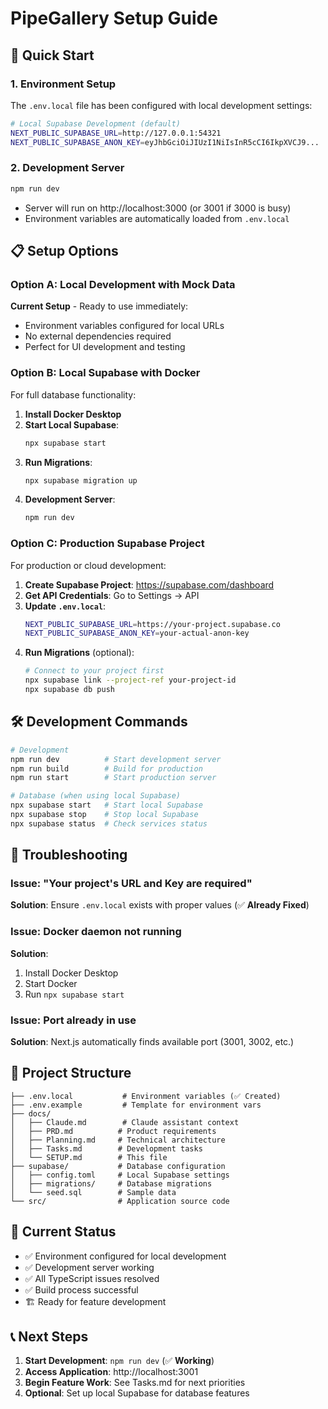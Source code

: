 # PipeGallery Setup Guide

## 🚀 Quick Start

### 1. Environment Setup
The `.env.local` file has been configured with local development settings:
```bash
# Local Supabase Development (default)
NEXT_PUBLIC_SUPABASE_URL=http://127.0.0.1:54321
NEXT_PUBLIC_SUPABASE_ANON_KEY=eyJhbGciOiJIUzI1NiIsInR5cCI6IkpXVCJ9...
```

### 2. Development Server
```bash
npm run dev
```
- Server will run on http://localhost:3000 (or 3001 if 3000 is busy)
- Environment variables are automatically loaded from `.env.local`

## 📋 Setup Options

### Option A: Local Development with Mock Data
**Current Setup** - Ready to use immediately:
- Environment variables configured for local URLs
- No external dependencies required
- Perfect for UI development and testing

### Option B: Local Supabase with Docker
For full database functionality:

1. **Install Docker Desktop**
2. **Start Local Supabase**:
   ```bash
   npx supabase start
   ```
3. **Run Migrations**:
   ```bash
   npx supabase migration up
   ```
4. **Development Server**:
   ```bash
   npm run dev
   ```

### Option C: Production Supabase Project
For production or cloud development:

1. **Create Supabase Project**: https://supabase.com/dashboard
2. **Get API Credentials**: Go to Settings → API
3. **Update `.env.local`**:
   ```bash
   NEXT_PUBLIC_SUPABASE_URL=https://your-project.supabase.co
   NEXT_PUBLIC_SUPABASE_ANON_KEY=your-actual-anon-key
   ```
4. **Run Migrations** (optional):
   ```bash
   # Connect to your project first
   npx supabase link --project-ref your-project-id
   npx supabase db push
   ```

## 🛠 Development Commands

```bash
# Development
npm run dev          # Start development server
npm run build        # Build for production
npm run start        # Start production server

# Database (when using local Supabase)
npx supabase start   # Start local Supabase
npx supabase stop    # Stop local Supabase
npx supabase status  # Check services status
```

## 🔧 Troubleshooting

### Issue: "Your project's URL and Key are required"
**Solution**: Ensure `.env.local` exists with proper values (✅ **Already Fixed**)

### Issue: Docker daemon not running
**Solution**: 
1. Install Docker Desktop
2. Start Docker
3. Run `npx supabase start`

### Issue: Port already in use
**Solution**: Next.js automatically finds available port (3001, 3002, etc.)

## 📁 Project Structure

```
├── .env.local           # Environment variables (✅ Created)
├── .env.example         # Template for environment vars
├── docs/
│   ├── Claude.md        # Claude assistant context
│   ├── PRD.md          # Product requirements
│   ├── Planning.md     # Technical architecture
│   ├── Tasks.md        # Development tasks
│   └── SETUP.md        # This file
├── supabase/           # Database configuration
│   ├── config.toml     # Local Supabase settings
│   ├── migrations/     # Database migrations
│   └── seed.sql        # Sample data
└── src/                # Application source code
```

## 🎯 Current Status

- ✅ Environment configured for local development
- ✅ Development server working
- ✅ All TypeScript issues resolved
- ✅ Build process successful
- 🏗️ Ready for feature development

## 📞 Next Steps

1. **Start Development**: `npm run dev` (✅ **Working**)
2. **Access Application**: http://localhost:3001
3. **Begin Feature Work**: See Tasks.md for next priorities
4. **Optional**: Set up local Supabase for database features